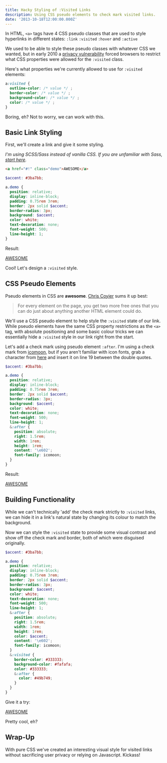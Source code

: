 ```yaml
---
title: Hacky Styling of :Visited Links
description: Using CSS pseudo elements to check mark visited links.
date: '2013-10-18T12:00:00.000Z'
---
```


In HTML, `<a>` tags have 4 CSS pseudo classes that are used to style hyperlinks in different states: `:link` `:visited` `:hover` and `:active`

We used to be able to style these pseudo classes with whatever CSS we wanted, but in early 2010 a [privacy vulnerability](http://blog.mozilla.org/security/2010/03/31/plugging-the-css-history-leak/) forced browsers to restrict what CSS properties were allowed for the `:visited` class.

Here's what properties we're currently allowed to use for `:visited` elements:

```css
a:visited {
  outline-color: /* value */ ;
  border-color: /* value */ ;
  background-color: /* value */ ;
  color: /* value */ ;
}
```

Boring, eh? Not to worry, we can work with this.

## Basic Link Styling

First, we'll create a link and give it some styling.

_I'm using SCSS/Sass instead of vanilla CSS. If you are unfamiliar with Sass, [start here](http://sass-lang.com/guide)._

```html
<a href="#!" class="demo">AWESOME</a>
```

```scss
$accent: #3ba7bb;

a.demo {
  position: relative;
  display: inline-block;
  padding: 0.75rem 3rem;
  border: 2px solid $accent;
  border-radius: 3px;
  background: $accent;
  color: white;
  text-decoration: none;
  font-weight: 500;
  line-height: 1;
}
```

Result:

<a href="#!" class="demo">AWESOME</a>

Cool! Let's design a `:visited` style.

## CSS Pseudo Elements

Pseudo elements in CSS are **awesome**. [Chris Coyier](http://css-tricks.com/pseudo-element-roundup/) sums it up best:

> For every element on the page, you get two more free ones that you can do just about anything another HTML element could do.

We'll use a CSS pseudo element to help style the `:visited` state of our link. While pseudo elements have the same CSS property restrictions as the `<a>` tag, with absolute positioning and some basic colour tricks we can essentially hide a `:visited` style in our link right from the start.

Let's add a check mark using pseudo element `:after`. I'm using a check mark from [icomoon](http://icomoon.io/), but if you aren't familiar with icon fonts, grab a character from [here](http://copypastecharacter.com/) and insert it on line 19 between the double quotes.

```scss
$accent: #3ba7bb;

a.demo {
  position: relative;
  display: inline-block;
  padding: 0.75rem 3rem;
  border: 2px solid $accent;
  border-radius: 3px;
  background: $accent;
  color: white;
  text-decoration: none;
  font-weight: 500;
  line-height: 1;
  &:after {
    position: absolute;
    right: 1.5rem;
    width: 1rem;
    height: 1rem;
    content: '\e602';
    font-family: icomoon;
  }
}
```

Result:

<a href="#!" class="demo step-two">AWESOME</a>

## Building Functionality

While we can't technically 'add' the check mark strictly to `:visited` links, we can hide it in a link's natural state by changing its colour to match the background.

Now we can style the `:visited` state to provide some visual contrast and show off the check mark and border, both of which were disguised originally.

```scss
$accent: #3ba7bb;

a.demo {
  position: relative;
  display: inline-block;
  padding: 0.75rem 3rem;
  border: 2px solid $accent;
  border-radius: 3px;
  background: $accent;
  color: white;
  text-decoration: none;
  font-weight: 500;
  line-height: 1;
  &:after {
    position: absolute;
    right: 1.5rem;
    width: 1rem;
    height: 1rem;
    color: $accent;
    content: '\e602';
    font-family: icomoon;
  }
  &:visited {
    border-color: #333333;
    background-color: #fafafa;
    color: #333333;
    &:after {
      color: #49b749;
    }
  }
}
```

Give it a try:

<a href="http://bit.ly/16m376q" class="demo step-two step-three">AWESOME</a>

Pretty cool, eh?

## Wrap-Up

With pure CSS we've created an interesting visual style for visited links without sacrificing user privacy or relying on Javascript. Kickass!
